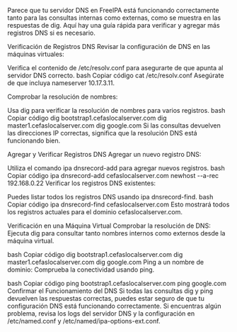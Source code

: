 Parece que tu servidor DNS en FreeIPA está funcionando correctamente tanto para las consultas internas como externas, como se muestra en las respuestas de dig. Aquí hay una guía rápida para verificar y agregar más registros DNS si es necesario.

Verificación de Registros DNS
Revisar la configuración de DNS en las máquinas virtuales:

Verifica el contenido de /etc/resolv.conf para asegurarte de que apunta al servidor DNS correcto.
bash
Copiar código
cat /etc/resolv.conf
Asegúrate de que incluya nameserver 10.17.3.11.

Comprobar la resolución de nombres:

Usa dig para verificar la resolución de nombres para varios registros.
bash
Copiar código
dig bootstrap1.cefaslocalserver.com
dig master1.cefaslocalserver.com
dig google.com
Si las consultas devuelven las direcciones IP correctas, significa que la resolución DNS está funcionando bien.

Agregar y Verificar Registros DNS
Agregar un nuevo registro DNS:

Utiliza el comando ipa dnsrecord-add para agregar nuevos registros.
bash
Copiar código
ipa dnsrecord-add cefaslocalserver.com newhost --a-rec 192.168.0.22
Verificar los registros DNS existentes:

Puedes listar todos los registros DNS usando ipa dnsrecord-find.
bash
Copiar código
ipa dnsrecord-find cefaslocalserver.com
Esto mostrará todos los registros actuales para el dominio cefaslocalserver.com.

Verificación en una Máquina Virtual
Comprobar la resolución de DNS:
Ejecuta dig para consultar tanto nombres internos como externos desde la máquina virtual.

bash
Copiar código
dig bootstrap1.cefaslocalserver.com
dig master1.cefaslocalserver.com
dig google.com
Ping a un nombre de dominio:
Comprueba la conectividad usando ping.

bash
Copiar código
ping bootstrap1.cefaslocalserver.com
ping google.com
Confirmar el Funcionamiento del DNS
Si todas las consultas dig y ping devuelven las respuestas correctas, puedes estar seguro de que tu configuración DNS está funcionando correctamente. Si encuentras algún problema, revisa los logs del servidor DNS y la configuración en /etc/named.conf y /etc/named/ipa-options-ext.conf.
